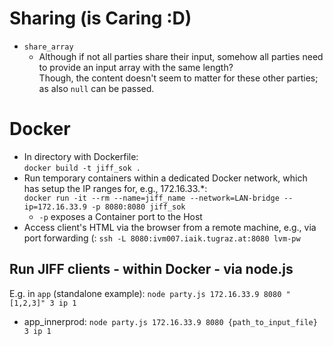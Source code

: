 
# Sharing (is Caring :D)

* `share_array`
  - Although if not all parties share their input, somehow all parties need to provide an input array with the same length? <br>
    Though, the content doesn't seem to matter for these other parties; as also `null` can be passed.

# Docker

* In directory with Dockerfile: <br>
  `docker build -t jiff_sok .`
* Run temporary containers within a dedicated Docker network, which has setup the IP ranges for, e.g., 172.16.33.\*: <br>
  `docker run -it --rm --name=jiff_name --network=LAN-bridge --ip=172.16.33.9 -p 8080:8080 jiff_sok`
  - `-p` exposes a Container port to the Host
* Access client's HTML via the browser from a remote machine, e.g., via port forwarding (: `ssh -L 8080:ivm007.iaik.tugraz.at:8080 lvm-pw`

## Run JIFF clients - within Docker - via node.js

E.g. in `app` (standalone example): `node party.js 172.16.33.9 8080 "[1,2,3]" 3 ip 1`
* app_innerprod: `node party.js 172.16.33.9 8080 {path_to_input_file} 3 ip 1`
